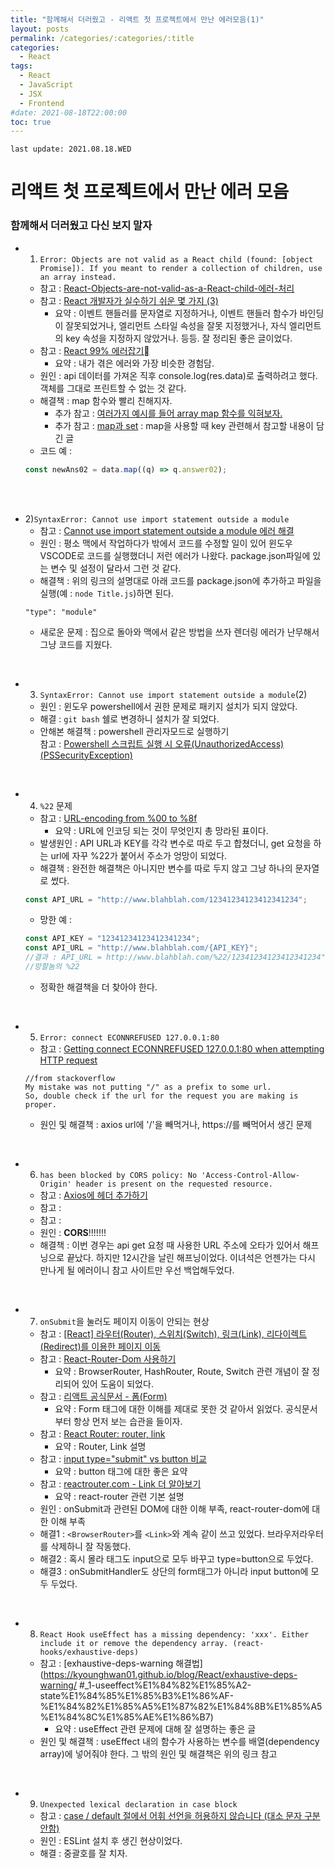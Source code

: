 ```yaml
---
title: "함께해서 더러웠고 - 리액트 첫 프로젝트에서 만난 에러모음(1)"
layout: posts
permalink: /categories/:categories/:title
categories:
  - React
tags:
  - React
  - JavaScript
  - JSX
  - Frontend
#date: 2021-08-18T22:00:00
toc: true
---
```

`last update: 2021.08.18.WED`

# 리액트 첫 프로젝트에서 만난 에러 모음  

### 함께해서 더러웠고 다신 보지 말자  

- 1) `Error: Objects are not valid as a React child (found: [object Promise]). If you meant to render a collection of children, use an array instead.`  
    - 참고 : [React-Objects-are-not-valid-as-a-React-child-에러-처리](https://velog.io/@bigbrothershin/React-Objects-are-not-valid-as-a-React-child-에러-처리)  
    - 참고 : [React 개발자가 실수하기 쉬운 몇 가지 (3)](https://cimfalab.github.io/deepscan/2017/07/react-3)
        - 요약 : 이벤트 핸들러를 문자열로 지정하거나, 이벤트 핸들러 함수가 바인딩이 잘못되었거나, 엘리먼트 스타일 속성을 잘못 지정했거나, 자식 엘리먼트의 key 속성을 지정하지 않았거나. 등등. 잘 정리된 좋은 글이었다.  
    - 참고 : [React 99% 에러잡기](https://helicopter55.tistory.com/21)  
        - 요약 : 내가 겪은 에러와 가장 비슷한 경험담.  
    - 원인 : api 데이터를 가져온 직후 console.log(res.data)로 출력하려고 했다. 객체를 그대로 프린트할 수 없는 것 같다. 
    - 해결책 : map 함수와 빨리 친해지자.  
        - 추가 참고 : [여러가지 예시를 들어 array map 함수를 익혀보자.](https://velog.io/@daybreak/Javascript-map%ED%95%A8%EC%88%98)  
        - 추가 참고 : [map과 set](https://ko.javascript.info/map-set) : map을 사용할 때 key 관련해서 참고할 내용이 담긴 글
    - 코드 예 : 
    ```javascript
    const newAns02 = data.map((q) => q.answer02);
    ```

<br />
<br />

- 2)`SyntaxError: Cannot use import statement outside a module`  
    - 참고 : [Cannot use import statement outside a module 에러 해결](https://takeknowledge.netlify.app/bugfix/cannot-use-import-statement-outside-a-module/)  
    - 원인 : 평소 맥에서 작업하다가 밖에서 코드를 수정할 일이 있어 윈도우 VSCODE로 코드를 실행했더니 저런 에러가 나왔다. package.json파일에 있는 변수 및 설정이 달라서 그런 것 같다.   
    - 해결책 : 위의 링크의 설명대로 아래 코드를 package.json에 추가하고 파일을 실행(예 : `node Title.js`)하면 된다.  
    ```
    "type": "module"
    ```
    - 새로운 문제 : 집으로 돌아와 맥에서 같은 방법을 쓰자 렌더링 에러가 난무해서 그냥 코드를 지웠다.   

<br />

- 3) `SyntaxError: Cannot use import statement outside a module`(2)  
    - 원인 : 윈도우 powershell에서 권한 문제로 패키지 설치가 되지 않았다.   
    - 해결 : `git bash` 쉘로 변경하니 설치가 잘 되었다.  
    - 안해본 해결책 : powershell 관리자모드로 실행하기  
    참고 : [Powershell 스크립트 실행 시 오류(UnauthorizedAccess)(PSSecurityException)](https://samsons.tistory.com/16)

<br />

- 4) `%22` 문제  
    - 참고 : [URL-encoding from %00 to %8f](https://www.eso.org/~ndelmott/url_encode.html)  
        - 요약 : URL에 인코딩 되는 것이 무엇인지 총 망라된 표이다.
    - 발생원인 : API URL과 KEY를 각각 변수로 따로 두고 합쳤더니, get 요청을 하는 url에 자꾸 %22가 붙어서 주소가 엉망이 되었다.  
    - 해결책 : 완전한 해결책은 아니지만 변수를 따로 두지 않고 그냥 하나의 문자열로 썼다.   
    ```javascript  
    const API_URL = "http://www.blahblah.com/12341234123412341234";
    ```
    - 망한 예 : 
    ```javascript
    const API_KEY = "12341234123412341234";
    const API_URL = "http://www.blahblah.com/{API_KEY}";
    //결과 : API_URL = http://www.blahblah.com/%22/12341234123412341234";
    //망할놈의 %22
    ```
    - 정확한 해결책을 더 찾아야 한다.  

<br />

- 5) `Error: connect ECONNREFUSED 127.0.0.1:80`  
    - 참고 : [Getting connect ECONNREFUSED 127.0.0.1:80 when attempting HTTP request](https://stackoverflow.com/questions/39910746/getting-connect-econnrefused-127-0-0-180-when-attempting-http-request)  
    ```  
    //from stackoverflow
    My mistake was not putting "/" as a prefix to some url.   
    So, double check if the url for the request you are making is proper.
    ```  
    - 원인 및 해결책 : axios url에 '/'을 빼먹거나, https://를 빼먹어서 생긴 문제    

<br />

- 6) `has been blocked by CORS policy: No 'Access-Control-Allow-Origin' header is present on the requested resource.`  
    - 참고 : [Axios에 헤더 추가하기](https://blog.jell.kr/dev/js/tip/2020/01/07/Axios%20%EC%84%A4%EC%A0%95%20%EC%8B%9C%20%ED%97%A4%EB%8D%94%EB%A5%BC%20%EB%84%A3%EB%8A%94%20%EB%B2%95/)  
    - 참고 : []()  
    - 참고 : []()  
    - 원인 : **CORS**!!!!!!!  
    - 해결책 : 이번 경우는 api get 요청 때 사용한 URL 주소에 오타가 있어서 해프닝으로 끝났다. 하지만 12시간을 날린 해프닝이었다. 이녀석은 언젠가는 다시 만나게 될 에러이니 참고 사이트만 우선 백업해두었다.  

<br />

- 7) `onSubmit`을 눌러도 페이지 이동이 안되는 현상 
    - 참고 : [[React] 라우터(Router), 스위치(Switch), 링크(Link), 리다이렉트(Redirect)를 이용한 페이지 이동](https://jiguin-hankun.tistory.com/39)  
    - 참고 : [React-Router-Dom 사용하기](https://yerinko.tistory.com/27) 
        - 요약 : BrowserRouter, HashRouter, Route, Switch 관련 개념이 잘 정리되어 있어 도움이 되었다. 
    - 참고 : [리액트 공식문서 - 폼(Form)](https://ko.reactjs.org/docs/forms.html)
        - 요약 : Form 태그에 대한 이해를 제대로 못한 것 같아서 읽었다. 공식문서부터 항상 먼저 보는 습관을 들이자.
    - 참고 : [React Router: router, link](https://velog.io/@bigbrothershin/React-Router)
        - 요약 : Router, Link 설명
    - 참고 : [input type="submit" vs button 비교](https://webdir.tistory.com/421)
        - 요약 : button 태그에 대한 좋은 요약 
    - 참고 : [reactrouter.com - Link 더 알아보기](https://reactrouter.com/web/api/Link)
        - 요약 : react-router 관련 기본 설명
    - 원인 : onSubmit과 관련된 DOM에 대한 이해 부족, react-router-dom에 대한 이해 부족  
    - 해결1 : `<BrowserRouter>`를 `<Link>`와 계속 같이 쓰고 있었다. 브라우저라우터를 삭제하니 잘 작동했다. 
    - 해결2 : 혹시 몰라 태그도 input으로 모두 바꾸고 type=button으로 두었다.   
    - 해결3 : onSubmitHandler도 상단의 form태그가 아니라 input button에 모두 두었다. 

<br />
  

- 8) `React Hook useEffect has a missing dependency: 'xxx'. Either include it or remove the dependency array. (react-hooks/exhaustive-deps)`  
    - 참고 : [exhaustive-deps-warning 해결법](https://kyounghwan01.github.io/blog/React/exhaustive-deps-warning/  #_1-useeffect%E1%84%82%E1%85%A2-state%E1%84%85%E1%85%B3%E1%86%AF-%E1%84%82%E1%85%A5%E1%87%82%E1%84%8B%E1%85%A5%E1%84%8C%E1%85%AE%E1%86%B7)  
        - 요약 : useEffect 관련 문제에 대해 잘 설명하는 좋은 글  
    - 원인 및 해결책 : useEffect 내의 함수가 사용하는 변수를 배열(dependency array)에 넣어줘야 한다. 그 밖의 원인 및 해결책은 위의 링크 참고  

<br />

- 9) `Unexpected lexical declaration in case block`  
    - 참고 : [case / default 절에서 어휘 선언을 허용하지 않습니다 (대소 문자 구분 안함)](https://runebook.dev/ko/docs/eslint/rules/no-case-declarations)  
    - 원인 : ESLint 설치 후 생긴 현상이었다.  
    - 해결 : 중괄호를 잘 치자.  